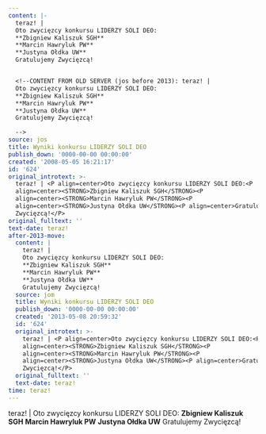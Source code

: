 ```yaml
---
content: |-
  teraz! | 
  Oto zwycięzcy konkursu LIDERZY SOLI DEO:
  **Zbigniew Kaliszuk SGH**
  **Marcin Hawryluk PW**
  **Justyna Ołdka UW**
  Gratulujemy Zwycięzcą!


  <!--CONTENT FROM OLD SERVER (jos before 2013): teraz! | 
  Oto zwycięzcy konkursu LIDERZY SOLI DEO:
  **Zbigniew Kaliszuk SGH**
  **Marcin Hawryluk PW**
  **Justyna Ołdka UW**
  Gratulujemy Zwycięzcą!

  -->
source: jos
title: Wyniki konkursu LIDERZY SOLI DEO
publish_down: '0000-00-00 00:00:00'
created: '2008-05-05 16:21:17'
id: '624'
original_introtext: >-
  teraz! | <P align=center>Oto zwycięzcy konkursu LIDERZY SOLI DEO:<P
  align=center><STRONG>Zbigniew Kaliszuk SGH</STRONG><P
  align=center><STRONG>Marcin Hawryluk PW</STRONG><P
  align=center><STRONG>Justyna Ołdka UW</STRONG><P align=center>Gratulujemy
  Zwycięzcą!</P>
original_fulltext: ''
text-date: teraz!
after-2013-move:
  content: |
    teraz! | 
    Oto zwycięzcy konkursu LIDERZY SOLI DEO:
    **Zbigniew Kaliszuk SGH**
    **Marcin Hawryluk PW**
    **Justyna Ołdka UW**
    Gratulujemy Zwycięzcą!
  source: jom
  title: Wyniki konkursu LIDERZY SOLI DEO
  publish_down: '0000-00-00 00:00:00'
  created: '2013-05-08 20:59:32'
  id: '624'
  original_introtext: >-
    teraz! | <P align=center>Oto zwycięzcy konkursu LIDERZY SOLI DEO:<P
    align=center><STRONG>Zbigniew Kaliszuk SGH</STRONG><P
    align=center><STRONG>Marcin Hawryluk PW</STRONG><P
    align=center><STRONG>Justyna Ołdka UW</STRONG><P align=center>Gratulujemy
    Zwycięzcą!</P>
  original_fulltext: ''
  text-date: teraz!
time: teraz!
---
```

teraz! | 
Oto zwycięzcy konkursu LIDERZY SOLI DEO:
**Zbigniew Kaliszuk SGH**
**Marcin Hawryluk PW**
**Justyna Ołdka UW**
Gratulujemy Zwycięzcą!


<!--CONTENT FROM OLD SERVER (jos before 2013): teraz! | 
Oto zwycięzcy konkursu LIDERZY SOLI DEO:
**Zbigniew Kaliszuk SGH**
**Marcin Hawryluk PW**
**Justyna Ołdka UW**
Gratulujemy Zwycięzcą!

-->

<!--{{json:{"created_date":"2008-05-05 16:21:17","publish_down":"0000-00-00 00:00:00","id":"624"}}}-->